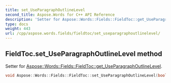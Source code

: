 ```yaml
---
title: set_UseParagraphOutlineLevel
second_title: Aspose.Words for C++ API Reference
description: 'Setter for Aspose::Words::Fields::FieldToc::get_UseParagraphOutlineLevel.'
type: docs
weight: 443
url: /cpp/aspose.words.fields/fieldtoc/set_useparagraphoutlinelevel/
---
```

## FieldToc.set_UseParagraphOutlineLevel method


Setter for [Aspose::Words::Fields::FieldToc::get_UseParagraphOutlineLevel](../get_useparagraphoutlinelevel/).

```cpp
void Aspose::Words::Fields::FieldToc::set_UseParagraphOutlineLevel(bool value)
```

